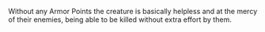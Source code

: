 Without any Armor Points the creature is basically helpless and at the mercy of their enemies, being able to be killed without extra effort by them.